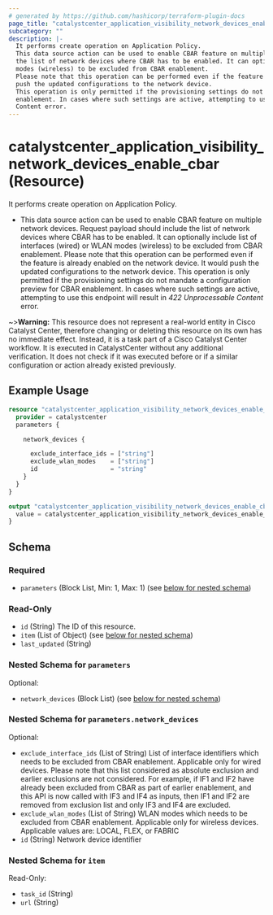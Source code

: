 ```yaml
---
# generated by https://github.com/hashicorp/terraform-plugin-docs
page_title: "catalystcenter_application_visibility_network_devices_enable_cbar Resource - terraform-provider-catalystcenter"
subcategory: ""
description: |-
  It performs create operation on Application Policy.
  This data source action can be used to enable CBAR feature on multiple network devices. Request payload should include
  the list of network devices where CBAR has to be enabled. It can optionally include list of interfaces (wired) or WLAN
  modes (wireless) to be excluded from CBAR enablement.
  Please note that this operation can be performed even if the feature is already enabled on the network device. It would
  push the updated configurations to the network device.
  This operation is only permitted if the provisioning settings do not mandate a configuration preview for CBAR
  enablement. In cases where such settings are active, attempting to use this endpoint will result in 422 Unprocessable
  Content error.
---
```


# catalystcenter_application_visibility_network_devices_enable_cbar (Resource)

It performs create operation on Application Policy.

- This data source action can be used to enable CBAR feature on multiple network devices. Request payload should include
the list of network devices where CBAR has to be enabled. It can optionally include list of interfaces (wired) or WLAN
modes (wireless) to be excluded from CBAR enablement.
Please note that this operation can be performed even if the feature is already enabled on the network device. It would
push the updated configurations to the network device.
This operation is only permitted if the provisioning settings do not mandate a configuration preview for CBAR
enablement. In cases where such settings are active, attempting to use this endpoint will result in *422 Unprocessable
Content* error.

~>**Warning:**
This resource does not represent a real-world entity in Cisco Catalyst Center, therefore changing or deleting this resource on its own has no immediate effect.
Instead, it is a task part of a Cisco Catalyst Center workflow. It is executed in CatalystCenter without any additional verification. It does not check if it was executed before or if a similar configuration or action already existed previously.

## Example Usage

```terraform
resource "catalystcenter_application_visibility_network_devices_enable_cbar" "example" {
  provider = catalystcenter
  parameters {

    network_devices {

      exclude_interface_ids = ["string"]
      exclude_wlan_modes    = ["string"]
      id                    = "string"
    }
  }
}

output "catalystcenter_application_visibility_network_devices_enable_cbar_example" {
  value = catalystcenter_application_visibility_network_devices_enable_cbar.example
}
```

<!-- schema generated by tfplugindocs -->
## Schema

### Required

- `parameters` (Block List, Min: 1, Max: 1) (see [below for nested schema](#nestedblock--parameters))

### Read-Only

- `id` (String) The ID of this resource.
- `item` (List of Object) (see [below for nested schema](#nestedatt--item))
- `last_updated` (String)

<a id="nestedblock--parameters"></a>
### Nested Schema for `parameters`

Optional:

- `network_devices` (Block List) (see [below for nested schema](#nestedblock--parameters--network_devices))

<a id="nestedblock--parameters--network_devices"></a>
### Nested Schema for `parameters.network_devices`

Optional:

- `exclude_interface_ids` (List of String) List of interface identifiers which needs to be excluded from CBAR enablement. Applicable only for wired devices. Please note that this list considered as absolute exclusion and earlier exclusions are not considered. For example, if IF1 and IF2 have already been excluded from CBAR as part of earlier enablement, and this API is now called with IF3 and IF4 as inputs, then IF1 and IF2 are removed from exclusion list and only IF3 and IF4 are excluded.
- `exclude_wlan_modes` (List of String) WLAN modes which needs to be excluded from CBAR enablement. Applicable only for wireless devices. Applicable values are: LOCAL, FLEX, or FABRIC
- `id` (String) Network device identifier



<a id="nestedatt--item"></a>
### Nested Schema for `item`

Read-Only:

- `task_id` (String)
- `url` (String)
